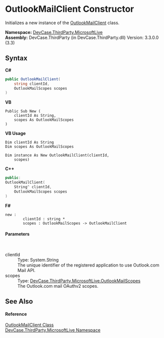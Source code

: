 # OutlookMailClient Constructor 
 

Initializes a new instance of the <a href="T_DevCase_ThirdParty_MicrosoftLive_OutlookMailClient">OutlookMailClient</a> class.

**Namespace:**&nbsp;<a href="N_DevCase_ThirdParty_MicrosoftLive">DevCase.ThirdParty.MicrosoftLive</a><br />**Assembly:**&nbsp;DevCase.ThirdParty (in DevCase.ThirdParty.dll) Version: 3.3.0.0 (3.3)

## Syntax

**C#**<br />
``` C#
public OutlookMailClient(
	string clientId,
	OutlookMailScopes scopes
)
```

**VB**<br />
``` VB
Public Sub New ( 
	clientId As String,
	scopes As OutlookMailScopes
)
```

**VB Usage**<br />
``` VB Usage
Dim clientId As String
Dim scopes As OutlookMailScopes

Dim instance As New OutlookMailClient(clientId, 
	scopes)
```

**C++**<br />
``` C++
public:
OutlookMailClient(
	String^ clientId, 
	OutlookMailScopes scopes
)
```

**F#**<br />
``` F#
new : 
        clientId : string * 
        scopes : OutlookMailScopes -> OutlookMailClient
```


#### Parameters
&nbsp;<dl><dt>clientId</dt><dd>Type: System.String<br />The unique identifier of the registered application to use Outlook.com Mail API.</dd><dt>scopes</dt><dd>Type: <a href="T_DevCase_ThirdParty_MicrosoftLive_OutlookMailScopes">DevCase.ThirdParty.MicrosoftLive.OutlookMailScopes</a><br />The Outlook.com mail OAuthv2 scopes.</dd></dl>

## See Also


#### Reference
<a href="T_DevCase_ThirdParty_MicrosoftLive_OutlookMailClient">OutlookMailClient Class</a><br /><a href="N_DevCase_ThirdParty_MicrosoftLive">DevCase.ThirdParty.MicrosoftLive Namespace</a><br />